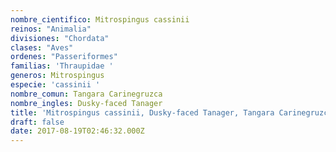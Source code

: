 ```yaml
---
nombre_cientifico: Mitrospingus cassinii
reinos: "Animalia"
divisiones: "Chordata"
clases: "Aves"
ordenes: "Passeriformes"
familias: 'Thraupidae '
generos: Mitrospingus
especie: 'cassinii '
nombre_comun: Tangara Carinegruzca
nombre_ingles: Dusky-faced Tanager
title: 'Mitrospingus cassinii, Dusky-faced Tanager, Tangara Carinegruzca'
draft: false
date: 2017-08-19T02:46:32.000Z
---
```


